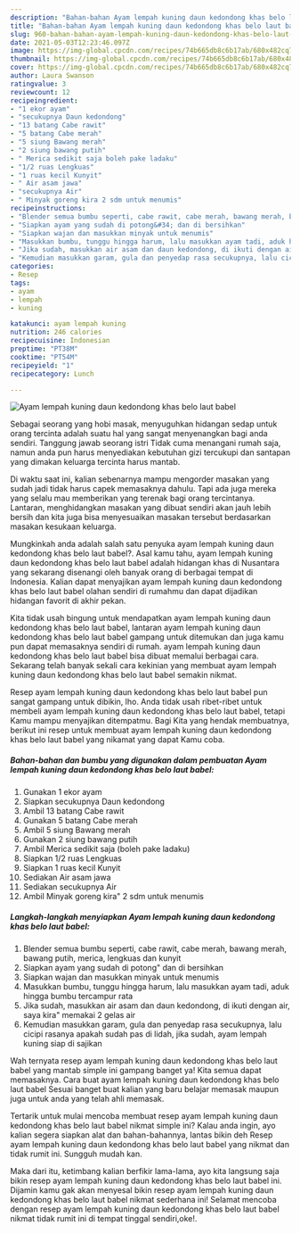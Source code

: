 ```yaml
---
description: "Bahan-bahan Ayam lempah kuning daun kedondong khas belo laut babel yang nikmat dan Mudah Dibuat"
title: "Bahan-bahan Ayam lempah kuning daun kedondong khas belo laut babel yang nikmat dan Mudah Dibuat"
slug: 960-bahan-bahan-ayam-lempah-kuning-daun-kedondong-khas-belo-laut-babel-yang-nikmat-dan-mudah-dibuat
date: 2021-05-03T12:23:46.097Z
image: https://img-global.cpcdn.com/recipes/74b665db8c6b17ab/680x482cq70/ayam-lempah-kuning-daun-kedondong-khas-belo-laut-babel-foto-resep-utama.jpg
thumbnail: https://img-global.cpcdn.com/recipes/74b665db8c6b17ab/680x482cq70/ayam-lempah-kuning-daun-kedondong-khas-belo-laut-babel-foto-resep-utama.jpg
cover: https://img-global.cpcdn.com/recipes/74b665db8c6b17ab/680x482cq70/ayam-lempah-kuning-daun-kedondong-khas-belo-laut-babel-foto-resep-utama.jpg
author: Laura Swanson
ratingvalue: 3
reviewcount: 12
recipeingredient:
- "1 ekor ayam"
- "secukupnya Daun kedondong"
- "13 batang Cabe rawit"
- "5 batang Cabe merah"
- "5 siung Bawang merah"
- "2 siung bawang putih"
- " Merica sedikit saja boleh pake ladaku"
- "1/2 ruas Lengkuas"
- "1 ruas kecil Kunyit"
- " Air asam jawa"
- "secukupnya Air"
- " Minyak goreng kira 2 sdm untuk menumis"
recipeinstructions:
- "Blender semua bumbu seperti, cabe rawit, cabe merah, bawang merah, bawang putih, merica, lengkuas dan kunyit"
- "Siapkan ayam yang sudah di potong&#34; dan di bersihkan"
- "Siapkan wajan dan masukkan minyak untuk menumis"
- "Masukkan bumbu, tunggu hingga harum, lalu masukkan ayam tadi, aduk hingga bumbu tercampur rata"
- "Jika sudah, masukkan air asam dan daun kedondong, di ikuti dengan air, saya kira&#34; memakai 2 gelas air"
- "Kemudian masukkan garam, gula dan penyedap rasa secukupnya, lalu cicipi rasanya apakah sudah pas di lidah, jika sudah, ayam lempah kuning siap di sajikan"
categories:
- Resep
tags:
- ayam
- lempah
- kuning

katakunci: ayam lempah kuning 
nutrition: 246 calories
recipecuisine: Indonesian
preptime: "PT38M"
cooktime: "PT54M"
recipeyield: "1"
recipecategory: Lunch

---
```



![Ayam lempah kuning daun kedondong khas belo laut babel](https://img-global.cpcdn.com/recipes/74b665db8c6b17ab/680x482cq70/ayam-lempah-kuning-daun-kedondong-khas-belo-laut-babel-foto-resep-utama.jpg)

Sebagai seorang yang hobi masak, menyuguhkan hidangan sedap untuk orang tercinta adalah suatu hal yang sangat menyenangkan bagi anda sendiri. Tanggung jawab seorang istri Tidak cuma menangani rumah saja, namun anda pun harus menyediakan kebutuhan gizi tercukupi dan santapan yang dimakan keluarga tercinta harus mantab.

Di waktu  saat ini, kalian sebenarnya mampu mengorder masakan yang sudah jadi tidak harus capek memasaknya dahulu. Tapi ada juga mereka yang selalu mau memberikan yang terenak bagi orang tercintanya. Lantaran, menghidangkan masakan yang dibuat sendiri akan jauh lebih bersih dan kita juga bisa menyesuaikan masakan tersebut berdasarkan masakan kesukaan keluarga. 



Mungkinkah anda adalah salah satu penyuka ayam lempah kuning daun kedondong khas belo laut babel?. Asal kamu tahu, ayam lempah kuning daun kedondong khas belo laut babel adalah hidangan khas di Nusantara yang sekarang disenangi oleh banyak orang di berbagai tempat di Indonesia. Kalian dapat menyajikan ayam lempah kuning daun kedondong khas belo laut babel olahan sendiri di rumahmu dan dapat dijadikan hidangan favorit di akhir pekan.

Kita tidak usah bingung untuk mendapatkan ayam lempah kuning daun kedondong khas belo laut babel, lantaran ayam lempah kuning daun kedondong khas belo laut babel gampang untuk ditemukan dan juga kamu pun dapat memasaknya sendiri di rumah. ayam lempah kuning daun kedondong khas belo laut babel bisa dibuat memalui berbagai cara. Sekarang telah banyak sekali cara kekinian yang membuat ayam lempah kuning daun kedondong khas belo laut babel semakin nikmat.

Resep ayam lempah kuning daun kedondong khas belo laut babel pun sangat gampang untuk dibikin, lho. Anda tidak usah ribet-ribet untuk membeli ayam lempah kuning daun kedondong khas belo laut babel, tetapi Kamu mampu menyajikan ditempatmu. Bagi Kita yang hendak membuatnya, berikut ini resep untuk membuat ayam lempah kuning daun kedondong khas belo laut babel yang nikamat yang dapat Kamu coba.

<!--inarticleads1-->

##### Bahan-bahan dan bumbu yang digunakan dalam pembuatan Ayam lempah kuning daun kedondong khas belo laut babel:

1. Gunakan 1 ekor ayam
1. Siapkan secukupnya Daun kedondong
1. Ambil 13 batang Cabe rawit
1. Gunakan 5 batang Cabe merah
1. Ambil 5 siung Bawang merah
1. Gunakan 2 siung bawang putih
1. Ambil  Merica sedikit saja (boleh pake ladaku)
1. Siapkan 1/2 ruas Lengkuas
1. Siapkan 1 ruas kecil Kunyit
1. Sediakan  Air asam jawa
1. Sediakan secukupnya Air
1. Ambil  Minyak goreng kira&#34; 2 sdm untuk menumis




<!--inarticleads2-->

##### Langkah-langkah menyiapkan Ayam lempah kuning daun kedondong khas belo laut babel:

1. Blender semua bumbu seperti, cabe rawit, cabe merah, bawang merah, bawang putih, merica, lengkuas dan kunyit
1. Siapkan ayam yang sudah di potong&#34; dan di bersihkan
1. Siapkan wajan dan masukkan minyak untuk menumis
1. Masukkan bumbu, tunggu hingga harum, lalu masukkan ayam tadi, aduk hingga bumbu tercampur rata
1. Jika sudah, masukkan air asam dan daun kedondong, di ikuti dengan air, saya kira&#34; memakai 2 gelas air
1. Kemudian masukkan garam, gula dan penyedap rasa secukupnya, lalu cicipi rasanya apakah sudah pas di lidah, jika sudah, ayam lempah kuning siap di sajikan




Wah ternyata resep ayam lempah kuning daun kedondong khas belo laut babel yang mantab simple ini gampang banget ya! Kita semua dapat memasaknya. Cara buat ayam lempah kuning daun kedondong khas belo laut babel Sesuai banget buat kalian yang baru belajar memasak maupun juga untuk anda yang telah ahli memasak.

Tertarik untuk mulai mencoba membuat resep ayam lempah kuning daun kedondong khas belo laut babel nikmat simple ini? Kalau anda ingin, ayo kalian segera siapkan alat dan bahan-bahannya, lantas bikin deh Resep ayam lempah kuning daun kedondong khas belo laut babel yang nikmat dan tidak rumit ini. Sungguh mudah kan. 

Maka dari itu, ketimbang kalian berfikir lama-lama, ayo kita langsung saja bikin resep ayam lempah kuning daun kedondong khas belo laut babel ini. Dijamin kamu gak akan menyesal bikin resep ayam lempah kuning daun kedondong khas belo laut babel nikmat sederhana ini! Selamat mencoba dengan resep ayam lempah kuning daun kedondong khas belo laut babel nikmat tidak rumit ini di tempat tinggal sendiri,oke!.

